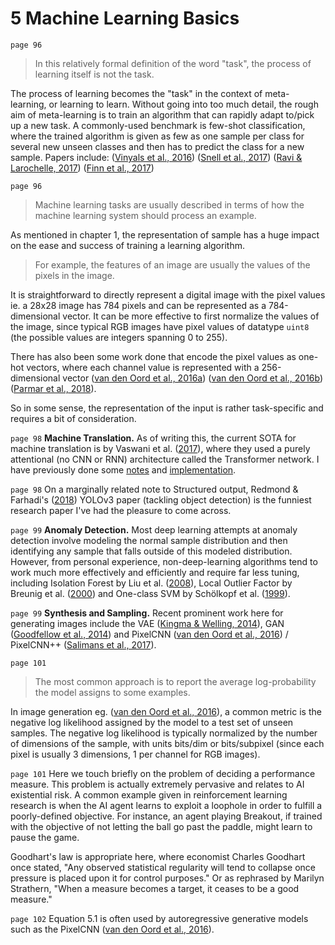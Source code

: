 # 5 Machine Learning Basics

`page 96`

> In this relatively formal definition of the word "task", the process of learning itself is not the task.

The process of learning becomes the "task" in the context of meta-learning, or learning to learn. Without going into too much detail, the rough aim of meta-learning is to train an algorithm that can rapidly adapt to/pick up a new task. A commonly-used benchmark is few-shot classification, where the trained algorithm is given as few as one sample per class for several new unseen classes and then has to predict the class for a new sample. Papers include: ([Vinyals et al., 2016](https://arxiv.org/abs/1606.04080)) ([Snell et al., 2017](https://arxiv.org/abs/1703.05175)) ([Ravi & Larochelle, 2017](https://openreview.net/forum?id=rJY0-Kcll)) ([Finn et al., 2017](https://arxiv.org/abs/1703.03400))

`page 96`

> Machine learning tasks are usually described in terms of how the machine learning system should process an example.

As mentioned in chapter 1, the representation of sample has a huge impact on the ease and success of training a learning algorithm.

> For example, the features of an image are usually the values of the pixels in the image.

It is straightforward to directly represent a digital image with the pixel values ie. a 28x28 image has 784 pixels and can be represented as a 784-dimensional vector. It can be more effective to first normalize the values of the image, since typical RGB images have pixel values of datatype `uint8` (the possible values are integers spanning 0 to 255). 

There has also been some work done that encode the pixel values as one-hot vectors, where each channel value is represented with a 256-dimensional vector ([van den Oord et al., 2016a](https://arxiv.org/abs/1601.06759)) ([van den Oord et al., 2016b](https://arxiv.org/abs/1606.05328)) ([Parmar et al., 2018](https://arxiv.org/abs/1802.05751)).

So in some sense, the representation of the input is rather task-specific and requires a bit of consideration.

`page 98` **Machine Translation.** As of writing this, the current SOTA for machine translation is by Vaswani et al. ([2017](https://arxiv.org/abs/1706.03762)), where they used a purely attentional (no CNN or RNN) architecture called the Transformer network. I have previously done some [notes](https://github.com/greentfrapp/deeplearning-papernotes/blob/master/notes/transformer.md) and [implementation](https://github.com/greentfrapp/attention-primer).

`page 98` On a marginally related note to Structured output, Redmond & Farhadi's ([2018](https://arxiv.org/abs/1804.02767)) YOLOv3 paper (tackling object detection) is the funniest research paper I've had the pleasure to come across.

`page 99` **Anomaly Detection.** Most deep learning attempts at anomaly detection involve modeling the normal sample distribution and then identifying any sample that falls outside of this modeled distribution. However, from personal experience, non-deep-learning algorithms tend to work much more effectively and efficiently and require far less tuning, including Isolation Forest by Liu et al. ([2008](https://cs.nju.edu.cn/zhouzh/zhouzh.files/publication/icdm08b.pdf)), Local Outlier Factor by Breunig et al. ([2000](http://www.dbs.ifi.lmu.de/Publikationen/Papers/LOF.pdf)) and One-class SVM by Schölkopf et al. ([1999](http://users.cecs.anu.edu.au/~williams/papers/P132.pdf)).

`page 99` **Synthesis and Sampling.** Recent prominent work here for generating images include the VAE ([Kingma & Welling, 2014](https://arxiv.org/abs/1312.6114)), GAN ([Goodfellow et al., 2014](https://arxiv.org/abs/1406.2661)) and PixelCNN ([van den Oord et al., 2016](https://arxiv.org/abs/1606.05328)) / PixelCNN++ ([Salimans et al., 2017](https://arxiv.org/abs/1701.05517)).

`page 101`

> The most common approach is to report the average log-probability the model assigns to some examples.

In image generation eg. ([van den Oord et al., 2016](https://arxiv.org/abs/1606.05328)), a common metric is the negative log likelihood assigned by the model to a test set of unseen samples. The negative log likelihood is typically normalized by the number of dimensions of the sample, with units bits/dim or bits/subpixel (since each pixel is usually 3 dimensions, 1 per channel for RGB images).

`page 101` Here we touch briefly on the problem of deciding a performance measure. This problem is actually extremely pervasive and relates to AI existential risk. A common example given in reinforcement learning research is when the AI agent learns to exploit a loophole in order to fulfill a poorly-defined objective. For instance, an agent playing Breakout, if trained with the objective of not letting the ball go past the paddle, might learn to pause the game. 

Goodhart's law is appropriate here, where economist Charles Goodhart once stated, "Any observed statistical regularity will tend to collapse once pressure is placed upon it for control purposes." Or as rephrased by Marilyn Strathern, "When a measure becomes a target, it ceases to be a good measure."

`page 102` Equation 5.1 is often used by autoregressive generative models such as the PixelCNN ([van den Oord et al., 2016](https://arxiv.org/abs/1606.05328)).